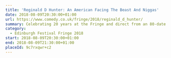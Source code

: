 ```yaml
---
title: 'Reginald D Hunter: An American Facing The Beast And Niggas'
date: 2018-08-09T20:30:00+01:00
url: https://www.comedy.co.uk/fringe/2018/reginald_d_hunter/
summary: Celebrating 20 years at the Fringe and direct from an 80-date tour of the UK and Ireland, Reginald returns to the Fringe this summer with his highly anticipated new show.
category:
  - Edinburgh Festival Fringe 2018
start: 2018-08-09T20:30:00+01:00
end: 2018-08-09T21:30:00+01:00
placeId: 9c7rxqwr+c2
---
```

